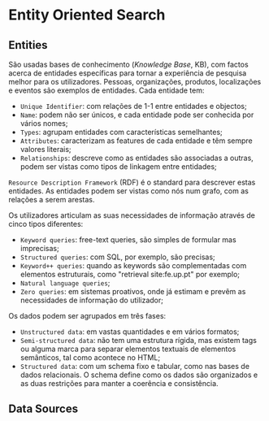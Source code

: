 # Entity Oriented Search

## Entities

São usadas bases de conhecimento (*Knowledge Base*, KB), com factos acerca de entidades específicas para tornar a experiência de pesquisa melhor para os utilizadores. Pessoas, organizações, produtos, localizações e eventos são exemplos de entidades. Cada entidade tem:

- `Unique Identifier`: com relações de 1-1 entre entidades e objectos;
- `Name`: podem não ser únicos, e cada entidade pode ser conhecida por vários nomes;
- `Types`: agrupam entidades com características semelhantes;
- `Attributes`: caracterizam as features de cada entidade e têm sempre valores literais;
- `Relationships`: descreve como as entidades são associadas a outras, podem ser vistas como tipos de linkagem entre entidades;

`Resource Description Framework` (RDF) é o standard para descrever estas entidades. As entidades podem ser vistas como nós num grafo, com as relações a serem arestas.

Os utilizadores articulam as suas necessidades de informação através de cinco tipos diferentes:

- `Keyword queries`: free-text queries, são simples de formular mas imprecisas;
- `Structured queries`: com SQL, por exemplo, são precisas;
- `Keyword++ queries`: quando as keywords são complementadas com elementos estruturais, como "retrieval site:fe.up.pt" por exemplo;
- `Natural language queries`;
- `Zero queries`: em sistemas proativos, onde já estimam e prevêm as necessidades de informação do utilizador;

Os dados podem ser agrupados em três fases:

- `Unstructured data`: em vastas quantidades e em vários formatos;
- `Semi-structured data`: não tem uma estrutura rígida, mas existem tags ou alguma marca para separar elementos textuais de elementos semânticos, tal como acontece no HTML;
- `Structured data`: com um schema fixo e tabular, como nas bases de dados relacionais. O schema define como os dados são organizados e as duas restrições para manter a coerência e consistência.

## Data Sources

